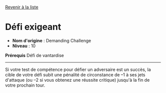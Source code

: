 [Revenir à la liste](list.md)

# Défi exigeant

 * **Nom d'origine** : Demanding Challenge
 * **Niveau** : 10


<p><span id="ctl00_MainContent_DetailedOutput"><strong>Prérequis</strong> Défi de vantardise<br></span></p>
<hr>
<p>Si votre test de compétence pour défier un adversaire est un succès, la cible de votre défi subit une pénalité de circonstance de –1 à ses jets d'attaque (ou –2 si vous obtenez une réussite critique) jusqu'à la fin de votre prochain tour.&nbsp;</p>